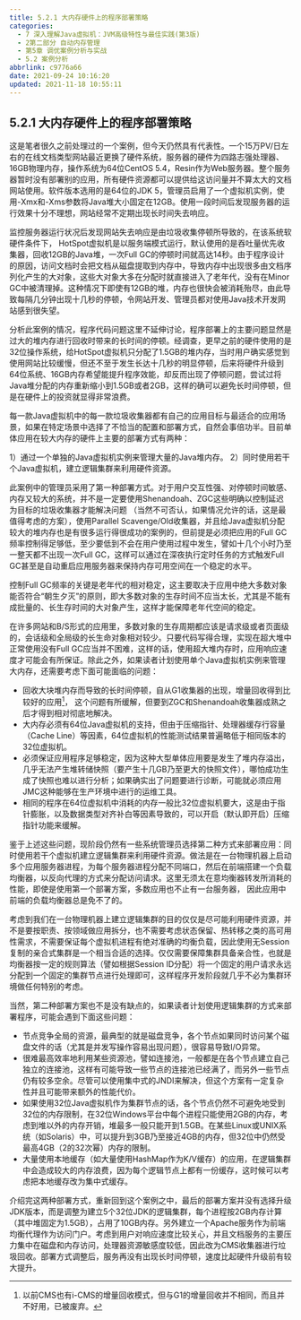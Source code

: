 ```yaml
---
title: 5.2.1 大内存硬件上的程序部署策略
categories: 
  - 7 深入理解Java虛拟机：JVM高级特性与最佳实践(第3版)
  - 2第二部分 自动内存管理
  - 第5章 调优案例分析与实战
  - 5.2 案例分析
abbrlink: c9776a66
date: 2021-09-24 10:16:20
updated: 2021-11-18 10:55:11
---
```

## 5.2.1 大内存硬件上的程序部署策略
这是笔者很久之前处理过的一个案例，但今天仍然具有代表性。一个15万PV/日左右的在线文档类型网站最近更换了硬件系统，服务器的硬件为四路志强处理器、16GB物理内存，操作系统为64位CentOS 5.4，Resin作为Web服务器。整个服务器暂时没有部署别的应用，所有硬件资源都可以提供给这访问量并不算太大的文档网站使用。软件版本选用的是64位的JDK 5，管理员启用了一个虚拟机实例，使用-Xmx和-Xms参数将Java堆大小固定在12GB。使用一段时间后发现服务器的运行效果十分不理想，网站经常不定期出现长时间失去响应。

监控服务器运行状况后发现网站失去响应是由垃圾收集停顿所导致的，在该系统软硬件条件下， HotSpot虚拟机是以服务端模式运行，默认使用的是吞吐量优先收集器，回收12GB的Java堆，一次Full GC的停顿时间就高达14秒。由于程序设计的原因，访问文档时会把文档从磁盘提取到内存中，导致内存中出现很多由文档序列化产生的大对象，这些大对象大多在分配时就直接进入了老年代，没有在Minor GC中被清理掉。这种情况下即使有12GB的堆，内存也很快会被消耗殆尽，由此导致每隔几分钟出现十几秒的停顿，令网站开发、管理员都对使用Java技术开发网站感到很失望。

分析此案例的情况，程序代码问题这里不延伸讨论，程序部署上的主要问题显然是过大的堆内存进行回收时带来的长时间的停顿。经调查，更早之前的硬件使用的是32位操作系统，给HotSpot虚拟机只分配了1.5GB的堆内存，当时用户确实感觉到使用网站比较缓慢，但还不至于发生长达十几秒的明显停顿，后来将硬件升级到64位系统、16GB内存希望能提升程序效能，却反而出现了停顿问题，尝试过将Java堆分配的内存重新缩小到1.5GB或者2GB，这样的确可以避免长时间停顿，但是在硬件上的投资就显得非常浪费。

每一款Java虚拟机中的每一款垃圾收集器都有自己的应用目标与最适合的应用场景，如果在特定场景中选择了不恰当的配置和部署方式，自然会事倍功半。目前单体应用在较大内存的硬件上主要的部署方式有两种：

1）通过一个单独的Java虚拟机实例来管理大量的Java堆内存。 
2）同时使用若干个Java虚拟机，建立逻辑集群来利用硬件资源。

此案例中的管理员采用了第一种部署方式。对于用户交互性强、对停顿时间敏感、内存又较大的系统，并不是一定要使用Shenandoah、ZGC这些明确以控制延迟为目标的垃圾收集器才能解决问题 （当然不可否认，如果情况允许的话，这是最值得考虑的方案），使用Parallel Scavenge/Old收集器，并且给Java虚拟机分配较大的堆内存也是有很多运行得很成功的案例的，但前提是必须把应用的Full GC 频率控制得足够低，至少要低到不会在用户使用过程中发生，譬如十几个小时乃至一整天都不出现一次Full GC，这样可以通过在深夜执行定时任务的方式触发Full GC甚至是自动重启应用服务器来保持内存可用空间在一个稳定的水平。

控制Full GC频率的关键是老年代的相对稳定，这主要取决于应用中绝大多数对象能否符合“朝生夕灭”的原则，即大多数对象的生存时间不应当太长，尤其是不能有成批量的、长生存时间的大对象产生，这样才能保障老年代空间的稳定。

在许多网站和B/S形式的应用里，多数对象的生存周期都应该是请求级或者页面级的，会话级和全局级的长生命对象相对较少。只要代码写得合理，实现在超大堆中正常使用没有Full GC应当并不困难，这样的话，使用超大堆内存时，应用响应速度才可能会有所保证。除此之外，如果读者计划使用单个Java虚拟机实例来管理大内存，还需要考虑下面可能面临的问题：
- 回收大块堆内存而导致的长时间停顿，自从G1收集器的出现，增量回收得到比较好的应用[^1]， 这个问题有所缓解，但要到ZGC和Shenandoah收集器成熟之后才得到相对彻底地解决。
- 大内存必须有64位Java虚拟机的支持，但由于压缩指针、处理器缓存行容量（Cache Line）等因素，64位虚拟机的性能测试结果普遍略低于相同版本的32位虚拟机。
- 必须保证应用程序足够稳定，因为这种大型单体应用要是发生了堆内存溢出，几乎无法产生堆转储快照（要产生十几GB乃至更大的快照文件），哪怕成功生成了快照也难以进行分析；如果确实出了问题要进行诊断，可能就必须应用JMC这种能够在生产环境中进行的运维工具。
- 相同的程序在64位虚拟机中消耗的内存一般比32位虚拟机要大，这是由于指针膨胀，以及数据类型对齐补白等因素导致的，可以开启（默认即开启）压缩指针功能来缓解。

鉴于上述这些问题，现阶段仍然有一些系统管理员选择第二种方式来部署应用：同时使用若干个虚拟机建立逻辑集群来利用硬件资源。做法是在一台物理机器上启动多个应用服务器进程，为每个服务器进程分配不同端口，然后在前端搭建一个负载均衡器，以反向代理的方式来分配访问请求。这里无须太在意均衡器转发所消耗的性能，即使是使用第一个部署方案，多数应用也不止有一台服务器， 因此应用中前端的负载均衡器总是免不了的。

考虑到我们在一台物理机器上建立逻辑集群的目的仅仅是尽可能利用硬件资源，并不是要按职责、按领域做应用拆分，也不需要考虑状态保留、热转移之类的高可用性需求，不需要保证每个虚拟机进程有绝对准确的均衡负载，因此使用无Session复制的亲合式集群是一个相当合适的选择。仅仅需要保障集群具备亲合性，也就是均衡器按一定的规则算法（譬如根据Session ID分配）将一个固定的用户请求永远分配到一个固定的集群节点进行处理即可，这样程序开发阶段就几乎不必为集群环境做任何特别的考虑。

当然，第二种部署方案也不是没有缺点的，如果读者计划使用逻辑集群的方式来部署程序，可能会遇到下面这些问题：
- 节点竞争全局的资源，最典型的就是磁盘竞争，各个节点如果同时访问某个磁盘文件的话（尤其是并发写操作容易出现问题），很容易导致I/O异常。
- 很难最高效率地利用某些资源池，譬如连接池，一般都是在各个节点建立自己独立的连接池，这样有可能导致一些节点的连接池已经满了，而另外一些节点仍有较多空余。尽管可以使用集中式的JNDI来解决，但这个方案有一定复杂性并且可能带来额外的性能代价。
- 如果使用32位Java虚拟机作为集群节点的话，各个节点仍然不可避免地受到32位的内存限制，在32位Windows平台中每个进程只能使用2GB的内存，考虑到堆以外的内存开销，堆最多一般只能开到1.5GB。在某些Linux或UNIX系统（如Solaris）中，可以提升到3GB乃至接近4GB的内存，但32位中仍然受最高4GB（2的32次幂）内存的限制。
- 大量使用本地缓存（如大量使用HashMap作为K/V缓存）的应用，在逻辑集群中会造成较大的内存浪费，因为每个逻辑节点上都有一份缓存，这时候可以考虑把本地缓存改为集中式缓存。

介绍完这两种部署方式，重新回到这个案例之中，最后的部署方案并没有选择升级JDK版本，而是调整为建立5个32位JDK的逻辑集群，每个进程按2GB内存计算（其中堆固定为1.5GB），占用了10GB内存。另外建立一个Apache服务作为前端均衡代理作为访问门户。考虑到用户对响应速度比较关心，并且文档服务的主要压力集中在磁盘和内存访问，处理器资源敏感度较低，因此改为CMS收集器进行垃圾回收。部署方式调整后，服务再没有出现长时间停顿，速度比起硬件升级前有较大提升。


[^1]: 以前CMS也有i-CMS的增量回收模式，但与G1的增量回收并不相同，而且并不好用，已被废弃。
